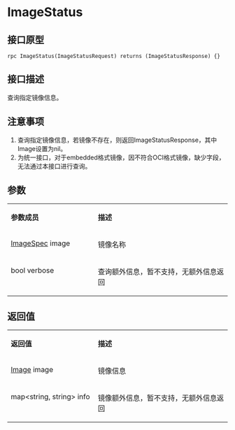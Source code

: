 # ImageStatus<a name="ZH-CN_TOPIC_0184808116"></a>

## 接口原型<a name="zh-cn_topic_0183088061_section164301654155514"></a>

```
rpc ImageStatus(ImageStatusRequest) returns (ImageStatusResponse) {}
```

## 接口描述<a name="zh-cn_topic_0183088061_section729211519569"></a>

查询指定镜像信息。

## 注意事项<a name="zh-cn_topic_0183088061_section973104418419"></a>

1.  查询指定镜像信息，若镜像不存在，则返回ImageStatusResponse，其中Image设置为nil。
2.  为统一接口，对于embedded格式镜像，因不符合OCI格式镜像，缺少字段，无法通过本接口进行查询。

## 参数<a name="zh-cn_topic_0183088061_section349492895613"></a>

<a name="zh-cn_topic_0183088061_table184320467318"></a>
<table><tbody><tr id="zh-cn_topic_0183088061_row78917461336"><td class="cellrowborder" valign="top" width="39.54%"><p id="zh-cn_topic_0183088061_p1089154617315"><a name="zh-cn_topic_0183088061_p1089154617315"></a><a name="zh-cn_topic_0183088061_p1089154617315"></a><strong id="zh-cn_topic_0183088061_b98915462314"><a name="zh-cn_topic_0183088061_b98915462314"></a><a name="zh-cn_topic_0183088061_b98915462314"></a>参数成员</strong></p>
</td>
<td class="cellrowborder" valign="top" width="60.46%"><p id="zh-cn_topic_0183088061_p128984613319"><a name="zh-cn_topic_0183088061_p128984613319"></a><a name="zh-cn_topic_0183088061_p128984613319"></a><strong id="zh-cn_topic_0183088061_b989164612317"><a name="zh-cn_topic_0183088061_b989164612317"></a><a name="zh-cn_topic_0183088061_b989164612317"></a>描述</strong></p>
</td>
</tr>
<tr id="zh-cn_topic_0183088061_row10898461533"><td class="cellrowborder" valign="top" width="39.54%"><p id="zh-cn_topic_0183088061_p0136125811713"><a name="zh-cn_topic_0183088061_p0136125811713"></a><a name="zh-cn_topic_0183088061_p0136125811713"></a><a href="接口-2.md#zh-cn_topic_0182207110_li597891416252">ImageSpec</a> image</p>
</td>
<td class="cellrowborder" valign="top" width="60.46%"><p id="zh-cn_topic_0183088061_p1189846434"><a name="zh-cn_topic_0183088061_p1189846434"></a><a name="zh-cn_topic_0183088061_p1189846434"></a>镜像名称</p>
</td>
</tr>
<tr id="zh-cn_topic_0183088061_row1665161618234"><td class="cellrowborder" valign="top" width="39.54%"><p id="zh-cn_topic_0183088061_p56519161236"><a name="zh-cn_topic_0183088061_p56519161236"></a><a name="zh-cn_topic_0183088061_p56519161236"></a>bool verbose</p>
</td>
<td class="cellrowborder" valign="top" width="60.46%"><p id="zh-cn_topic_0183088061_p1765216132316"><a name="zh-cn_topic_0183088061_p1765216132316"></a><a name="zh-cn_topic_0183088061_p1765216132316"></a>查询额外信息，暂不支持，无额外信息返回</p>
</td>
</tr>
</tbody>
</table>

## 返回值<a name="zh-cn_topic_0183088061_section10495164611565"></a>

<a name="zh-cn_topic_0183088061_table15296551936"></a>
<table><tbody><tr id="zh-cn_topic_0183088061_row18741555834"><td class="cellrowborder" valign="top" width="39.54%"><p id="zh-cn_topic_0183088061_p197485518319"><a name="zh-cn_topic_0183088061_p197485518319"></a><a name="zh-cn_topic_0183088061_p197485518319"></a><strong id="zh-cn_topic_0183088061_b77413551933"><a name="zh-cn_topic_0183088061_b77413551933"></a><a name="zh-cn_topic_0183088061_b77413551933"></a>返回值</strong></p>
</td>
<td class="cellrowborder" valign="top" width="60.46%"><p id="zh-cn_topic_0183088061_p374185520310"><a name="zh-cn_topic_0183088061_p374185520310"></a><a name="zh-cn_topic_0183088061_p374185520310"></a><strong id="zh-cn_topic_0183088061_b174125511315"><a name="zh-cn_topic_0183088061_b174125511315"></a><a name="zh-cn_topic_0183088061_b174125511315"></a>描述</strong></p>
</td>
</tr>
<tr id="zh-cn_topic_0183088061_row87419551317"><td class="cellrowborder" valign="top" width="39.54%"><p id="zh-cn_topic_0183088061_p157445512318"><a name="zh-cn_topic_0183088061_p157445512318"></a><a name="zh-cn_topic_0183088061_p157445512318"></a><a href="接口-2.md#zh-cn_topic_0182207110_li597891416252">Image</a> image</p>
</td>
<td class="cellrowborder" valign="top" width="60.46%"><p id="zh-cn_topic_0183088061_p14745551137"><a name="zh-cn_topic_0183088061_p14745551137"></a><a name="zh-cn_topic_0183088061_p14745551137"></a>镜像信息</p>
</td>
</tr>
<tr id="zh-cn_topic_0183088061_row467913219246"><td class="cellrowborder" valign="top" width="39.54%"><p id="zh-cn_topic_0183088061_p46799211246"><a name="zh-cn_topic_0183088061_p46799211246"></a><a name="zh-cn_topic_0183088061_p46799211246"></a>map&lt;string, string&gt; info</p>
</td>
<td class="cellrowborder" valign="top" width="60.46%"><p id="zh-cn_topic_0183088061_p167918215244"><a name="zh-cn_topic_0183088061_p167918215244"></a><a name="zh-cn_topic_0183088061_p167918215244"></a>镜像额外信息，暂不支持，无额外信息返回</p>
</td>
</tr>
</tbody>
</table>


